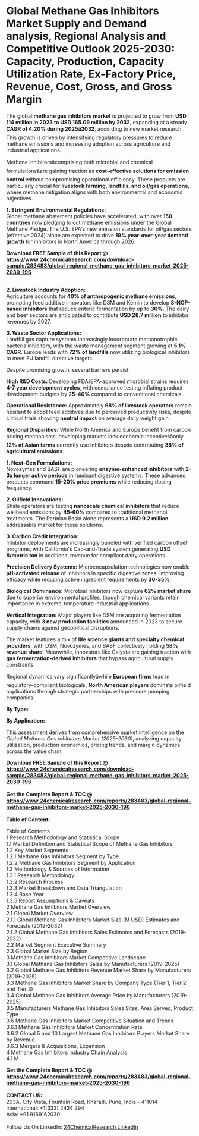 <h1>Global Methane Gas Inhibitors Market Supply and Demand analysis, Regional Analysis  and Competitive Outlook 2025-2030: Capacity, Production, Capacity Utilization Rate, Ex-Factory Price, Revenue, Cost, Gross, and Gross Margin</h1><p>The global <strong>methane gas inhibitors market</strong> is projected to grow from <strong>USD 114 million in 2023 to USD 165.09 million by 2032</strong>, expanding at a steady <strong>CAGR of 4.20% during 2025â2032</strong>, according to new market research. This growth is driven by intensifying regulatory pressures to reduce methane emissions and increasing adoption across agriculture and industrial applications.</p><p>Methane inhibitorsâcomprising both microbial and chemical formulationsâare gaining traction as <strong>cost-effective solutions for emission control</strong> without compromising operational efficiency. These products are particularly crucial for <strong>livestock farming, landfills, and oil/gas operations</strong>, where methane mitigation aligns with both environmental and economic objectives.</p><p><strong>1. Stringent Environmental Regulations:</strong><br>
Global methane abatement policies have accelerated, with over <strong>150 countries</strong> now pledging to cut methane emissions under the Global Methane Pledge. The U.S. EPA's new emission standards for oil/gas sectors (effective 2024) alone are expected to drive <strong>19% year-over-year demand growth</strong> for inhibitors in North America through 2026.</p><div><b>Download FREE Sample of this Report @ 
            <a href="https://www.24chemicalresearch.com/download-sample/283483/global-regional-methane-gas-inhibitors-market-2025-2030-196">
            https://www.24chemicalresearch.com/download-sample/283483/global-regional-methane-gas-inhibitors-market-2025-2030-196</a></b></div><br><p><strong>2. Livestock Industry Adoption:</strong><br>
Agriculture accounts for <strong>40% of anthropogenic methane emissions</strong>, prompting feed additive innovators like DSM and Kemin to develop <strong>3-NOP-based inhibitors</strong> that reduce enteric fermentation by up to <strong>30%</strong>. The dairy and beef sectors are anticipated to contribute <strong>USD 28.7 million</strong> to inhibitor revenues by 2027.</p><p><strong>3. Waste Sector Applications:</strong><br>
Landfill gas capture systems increasingly incorporate methanotrophic bacteria inhibitors, with the waste management segment growing at <strong>5.1% CAGR</strong>. Europe leads with <strong>72% of landfills</strong> now utilizing biological inhibitors to meet EU landfill directive targets.</p><p>Despite promising growth, several barriers persist:</p><p><strong>High R&amp;D Costs:</strong> Developing FDA/EPA-approved microbial strains requires <strong>4-7 year development cycles</strong>, with compliance testing inflating product development budgets by <strong>25-40%</strong> compared to conventional chemicals.</p><p><strong>Operational Resistance:</strong> Approximately <strong>68% of livestock operators</strong> remain hesitant to adopt feed additives due to perceived productivity risks, despite clinical trials showing <strong>neutral impact</strong> on average daily weight gain.</p><p><strong>Regional Disparities:</strong> While North America and Europe benefit from carbon pricing mechanisms, developing markets lack economic incentivesâonly <strong>12% of Asian farms</strong> currently use inhibitors despite contributing <strong>38% of agricultural emissions</strong>.</p><p><strong>1. Next-Gen Formulations:</strong><br>
Novozymes and BASF are pioneering <strong>enzyme-enhanced inhibitors</strong> with <strong>2-3x longer active periods</strong> in ruminant digestive systems. These advanced products command <strong>15-20% price premiums</strong> while reducing dosing frequency.</p><p><strong>2. Oilfield Innovations:</strong><br>
Shale operators are testing <strong>nanoscale chemical inhibitors</strong> that reduce wellhead emissions by <strong>45-60%</strong> compared to traditional methanol treatments. The Permian Basin alone represents a <strong>USD 9.2 million</strong> addressable market for these solutions.</p><p><strong>3. Carbon Credit Integration:</strong><br>
Inhibitor deployments are increasingly bundled with verified carbon offset programs, with California's Cap-and-Trade system generating <strong>USD 8/metric ton</strong> in additional revenue for compliant dairy operations.</p><p><strong>Precision Delivery Systems:</strong> Microencapsulation technologies now enable <strong>pH-activated release</strong> of inhibitors in specific digestive zones, improving efficacy while reducing active ingredient requirements by <strong>30-35%</strong>.</p><p><strong>Biological Dominance:</strong> Microbial inhibitors now capture <strong>62% market share</strong> due to superior environmental profiles, though chemical variants retain importance in extreme-temperature industrial applications.</p><p><strong>Vertical Integration:</strong> Major players like DSM are acquiring fermentation capacity, with <strong>3 new production facilities</strong> announced in 2023 to secure supply chains against geopolitical disruptions.</p><p>The market features a mix of <strong>life science giants and specialty chemical providers</strong>, with DSM, Novozymes, and BASF collectively holding <strong>58% revenue share</strong>. Meanwhile, innovators like Calysta are gaining traction with <strong>gas fermentation-derived inhibitors</strong> that bypass agricultural supply constraints.</p><p>Regional dynamics vary significantlyâwhile <strong>European firms</strong> lead in regulatory-compliant biologicals, <strong>North American players</strong> dominate oilfield applications through strategic partnerships with pressure pumping companies.</p><p><strong>By Type:</strong></p><p><strong>By Application:</strong></p><p>This assessment derives from comprehensive market intelligence on the <em>Global Methane Gas Inhibitors Market (2025-2030)</em>, analyzing capacity utilization, production economics, pricing trends, and margin dynamics across the value chain.</p><div><b>Download FREE Sample of this Report @ 
            <a href="https://www.24chemicalresearch.com/download-sample/283483/global-regional-methane-gas-inhibitors-market-2025-2030-196">
            https://www.24chemicalresearch.com/download-sample/283483/global-regional-methane-gas-inhibitors-market-2025-2030-196</a></b></div><br><div><b>Get the Complete Report & TOC @ 
            <a href="https://www.24chemicalresearch.com/reports/283483/global-regional-methane-gas-inhibitors-market-2025-2030-196">
            https://www.24chemicalresearch.com/reports/283483/global-regional-methane-gas-inhibitors-market-2025-2030-196</a></b></div><br>
            <b>Table of Content:</b><p>Table of Contents<br />
1 Research Methodology and Statistical Scope<br />
1.1 Market Definition and Statistical Scope of Methane Gas Inhibitors<br />
1.2 Key Market Segments<br />
1.2.1 Methane Gas Inhibitors Segment by Type<br />
1.2.2 Methane Gas Inhibitors Segment by Application<br />
1.3 Methodology & Sources of Information<br />
1.3.1 Research Methodology<br />
1.3.2 Research Process<br />
1.3.3 Market Breakdown and Data Triangulation<br />
1.3.4 Base Year<br />
1.3.5 Report Assumptions & Caveats<br />
2 Methane Gas Inhibitors Market Overview<br />
2.1 Global Market Overview<br />
2.1.1 Global Methane Gas Inhibitors Market Size (M USD) Estimates and Forecasts (2019-2032)<br />
2.1.2 Global Methane Gas Inhibitors Sales Estimates and Forecasts (2019-2032)<br />
2.2 Market Segment Executive Summary<br />
2.3 Global Market Size by Region<br />
3 Methane Gas Inhibitors Market Competitive Landscape<br />
3.1 Global Methane Gas Inhibitors Sales by Manufacturers (2019-2025)<br />
3.2 Global Methane Gas Inhibitors Revenue Market Share by Manufacturers (2019-2025)<br />
3.3 Methane Gas Inhibitors Market Share by Company Type (Tier 1, Tier 2, and Tier 3)<br />
3.4 Global Methane Gas Inhibitors Average Price by Manufacturers (2019-2025)<br />
3.5 Manufacturers Methane Gas Inhibitors Sales Sites, Area Served, Product Type<br />
3.6 Methane Gas Inhibitors Market Competitive Situation and Trends<br />
3.6.1 Methane Gas Inhibitors Market Concentration Rate<br />
3.6.2 Global 5 and 10 Largest Methane Gas Inhibitors Players Market Share by Revenue<br />
3.6.3 Mergers & Acquisitions, Expansion<br />
4 Methane Gas Inhibitors Industry Chain Analysis<br />
4.1 M</p><div><b>Get the Complete Report & TOC @ 
            <a href="https://www.24chemicalresearch.com/reports/283483/global-regional-methane-gas-inhibitors-market-2025-2030-196">
            https://www.24chemicalresearch.com/reports/283483/global-regional-methane-gas-inhibitors-market-2025-2030-196</a></b></div><br><b>CONTACT US:</b><br>
            203A, City Vista, Fountain Road, Kharadi, Pune, India - 411014<br>
            International: +1(332) 2424 294<br>
            Asia: +91 9169162030 <br><br>
            Follow Us On LinkedIn: <a href="https://www.linkedin.com/company/24chemicalresearch/">24ChemicalResearch LinkedIn</a>
